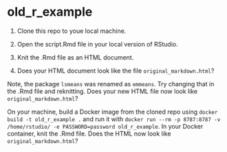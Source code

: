 # old_r_example

1. Clone this repo to youe local machine.

2. Open the script.Rmd file in your local version of RStudio.

3. Knit the .Rmd file as an HTML document.

4. Does your HTML document look like the file `original_markdown.html`?

Note, the package `lsmeans` was renamed as `emmeans`. Try changing that in the .Rmd file and reknitting. Does your new HTML file now look like `original_markdown.html`?

On your machine, build a Docker image from the cloned repo using `docker build -t old_r_example .` and run it with `docker run --rm -p 8787:8787 -v /home/rstudio/ -e PASSWORD=password old_r_example`. In your Docker container, knit the .Rmd file. Does the HTML now look like `original_markdown.html`?
